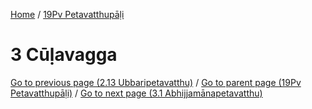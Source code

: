 
[Home](/) / [19Pv Petavatthupāḷi](../19Pv.md)

# 3 Cūḷavagga


[Go to previous page (2.13 Ubbaripetavatthu)](2/2.13.md) / [Go to parent page (19Pv Petavatthupāḷi)](0.md) / [Go to next page (3.1 Abhijjamānapetavatthu)](3/3.1.md)


